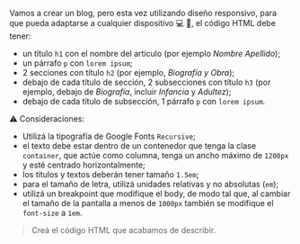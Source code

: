Vamos a crear un blog, pero esta vez utilizando diseño responsivo, para que pueda adaptarse a cualquier dispositivo :computer: :iphone:, el código HTML debe tener: 

- un título `h1` con el nombre del artículo (por ejemplo _Nombre Apellido_);
- un párrafo `p` con `lorem ipsum`;
- 2 secciones con título `h2` (por ejemplo, _Biografía y Obra_);
- debajo de cada título de sección, 2 subsecciones con título `h3` (por ejemplo, debajo de _Biografía_, incluir _Infancia_ y _Adultez_);
- debajo de cada título de subsección, 1 párrafo `p` con `lorem ipsum`.

:warning: Consideraciones:

- Utilizá la tipografía de Google Fonts `Recursive`;
- el texto debe estar dentro de un contenedor que tenga la clase `container`, que actúe como columna, tenga un ancho máximo de `1200px` y esté centrado horizontalmente;
- los títulos y textos deberán tener tamaño `1.5em`;
- para el tamaño de letra, utilizá unidades relativas y no absolutas (`em`);
- utilizá un breakpoint que modifique el body, de modo tal que, al cambiar el tamaño de la pantalla a menos de `1000px` también se modifique el `font-size` a `1em`.

> Creá el código HTML que acabamos de describir.